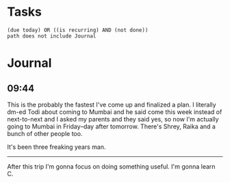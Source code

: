 # Tasks
```tasks
(due today) OR ((is recurring) AND (not done))
path does not include Journal
```
# Journal
## 09:44
This is the probably the fastest I've come up and finalized a plan. I literally dm-ed Todi about coming to Mumbai and he said come this week instead of next-to-next and I asked my parents and they said yes, so now I'm actually going to Mumbai in Friday–day after tomorrow. There's Shrey, Raika and a bunch of other people too.

It's been three freaking years man.

---

After this trip I'm gonna focus on doing something useful. I'm gonna learn C.